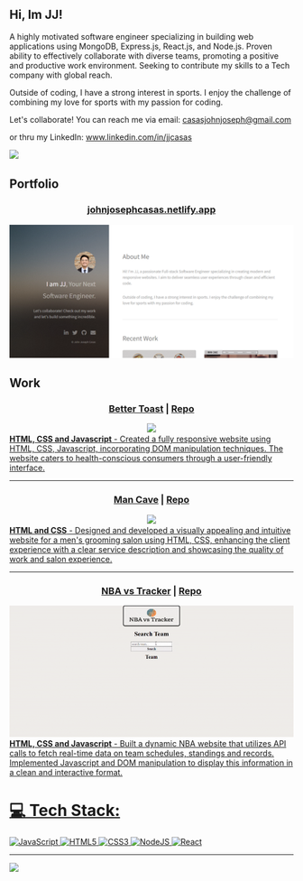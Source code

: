 ## Hi, Im JJ!

A highly motivated software engineer specializing in building web applications using MongoDB, Express.js, React.js, and Node.js. Proven ability to effectively collaborate with diverse teams, promoting a positive and productive work environment. Seeking to contribute my skills to a Tech company with global reach.

Outside of coding, I have a strong interest in sports. I enjoy the challenge of combining my love for sports with my passion for coding.

Let's collaborate! You can reach me via email: casasjohnjoseph@gmail.com

or thru my LinkedIn: www.linkedin.com/in/jjcasas

<!-- Github stats from https://github.com/anuraghazra/github-readme-stats -->
<!--[![Anurag's GitHub stats](https://github-readme-stats.vercel.app/api?username=jjbcasas&show_icons=true&theme=radical)]
(https://github.com/jjbcasas/github-readme-stats)-->
![](https://github-readme-streak-stats.herokuapp.com/?user=jjbcasas&theme=dark&hide_border=false)

## Portfolio
<h3 align="center">
 <strong><a href="https://johnjosephcasas.netlify.app">johnjosephcasas.netlify.app</a></strong>
</h3>
<div align="center">
 <a href="https://johnjosephcasas.netlify.app">
 <picture>
  <img width="561" alt="image" src="https://github.com/jjbcasas/jjbcasas/blob/de5384482771e8ceb7fc2ee209cd3b642c470b93/Screenshot%20Portfolio.png">
 </picture>
 </a>
</div>

## Work
<h3 align="center">
 <strong><a href="https://bettertoast.netlify.app">Better Toast</a></strong> | <a href="https://github.com/jjbcasas/better-toast">Repo</a>
</h3>
<div align="center">
 <a href="https://bettertoast.netlify.app">
 <img src="https://github.com/jjbcasas/better-toast/blob/c7cb318fc5dafe2a63c25288f0e657d1e3a5655d/better-toast.gif"
 </a>
</div>
<strong>HTML, CSS and Javascript</strong> - Created a fully responsive website using HTML, CSS, Javascript, incorporating DOM manipulation techniques. The website caters to health-conscious consumers through a user-friendly interface.

---

<h3 align="center">
 <strong><a href="https://mancaveshop.netlify.app">Man Cave</a></strong> | <a href="https://github.com/jjbcasas/man-cave">Repo</a>
</h3>
<div align="center">
 <a href="https://mancaveshop.netlify.app">
 <img src="https://github.com/jjbcasas/jjbcasas/blob/de5384482771e8ceb7fc2ee209cd3b642c470b93/man-cave.gif"
 </a>
</div>
<strong>HTML and CSS</strong> - Designed and developed a visually appealing and intuitive website for a men's grooming salon using HTML, CSS, enhancing the client experience with a clear service description and showcasing the quality of work and salon experience.

---

<h3 align="center">
 <strong><a href="https://nbavstracker.netlify.app">NBA vs Tracker</a></strong> | <a href="https://github.com/jjbcasas/nba-vs-tracker">Repo</a>
</h3>
<div align="center">
 <a href="https://nbavstracker.netlify.app">
 <img src="https://github.com/jjbcasas/jjbcasas/blob/de5384482771e8ceb7fc2ee209cd3b642c470b93/nbavstracker.gif"
 </a>
</div>
<strong>HTML, CSS and Javascript</strong> - Built a dynamic NBA website that utilizes API calls to fetch real-time data on team schedules, standings and records. Implemented Javascript and DOM manipulation to display this information in a clean and interactive format.



# 💻 Tech Stack:
![JavaScript](https://img.shields.io/badge/javascript-%23323330.svg?style=for-the-badge&logo=javascript&logoColor=%23F7DF1E) ![HTML5](https://img.shields.io/badge/html5-%23E34F26.svg?style=for-the-badge&logo=html5&logoColor=white) ![CSS3](https://img.shields.io/badge/css3-%231572B6.svg?style=for-the-badge&logo=css3&logoColor=white) ![NodeJS](https://img.shields.io/badge/node.js-6DA55F?style=for-the-badge&logo=node.js&logoColor=white) ![React](https://img.shields.io/badge/react-%2320232a.svg?style=for-the-badge&logo=react&logoColor=%2361DAFB)

---
[![](https://visitcount.itsvg.in/api?id=jjbcasas&icon=0&color=0)](https://visitcount.itsvg.in)

<!-- Proudly created with GPRM ( https://gprm.itsvg.in ) -->

<!--
**jjbcasas/jjbcasas** is a ✨ _special_ ✨ repository because its `README.md` (this file) appears on your GitHub profile.

Here are some ideas to get you started:

- 🔭 I’m currently working on ...
- 🌱 I’m currently learning ...
- 👯 I’m looking to collaborate on ...
- 🤔 I’m looking for help with ...
- 💬 Ask me about ...
- 📫 How to reach me: ...
- 😄 Pronouns: ...
- ⚡ Fun fact: ...
-->
